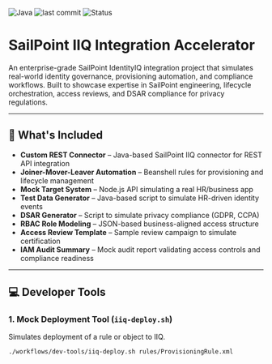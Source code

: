 ![Java](https://img.shields.io/badge/Built%20With-Java-blue)
![last commit](https://img.shields.io/github/last-commit/RushikeshDeveloper007/SailPoint-IIQ-Integration-Accelerator)
![Status](https://img.shields.io/badge/Project-Active-brightgreen)

# SailPoint IIQ Integration Accelerator

An enterprise-grade SailPoint IdentityIQ integration project that simulates real-world identity governance, provisioning automation, and compliance workflows. Built to showcase expertise in SailPoint engineering, lifecycle orchestration, access reviews, and DSAR compliance for privacy regulations.

---

## 🔑 What's Included

- **Custom REST Connector** – Java-based SailPoint IIQ connector for REST API integration
- **Joiner-Mover-Leaver Automation** – Beanshell rules for provisioning and lifecycle management
- **Mock Target System** – Node.js API simulating a real HR/business app
- **Test Data Generator** – Java-based script to simulate HR-driven identity events
- **DSAR Generator** – Script to simulate privacy compliance (GDPR, CCPA)
- **RBAC Role Modeling** – JSON-based business-aligned access structure
- **Access Review Template** – Sample review campaign to simulate certification
- **IAM Audit Summary** – Mock audit report validating access controls and compliance readiness

---

## 💻 Developer Tools

### 1. Mock Deployment Tool (`iiq-deploy.sh`)
Simulates deployment of a rule or object to IIQ.
```bash
./workflows/dev-tools/iiq-deploy.sh rules/ProvisioningRule.xml

